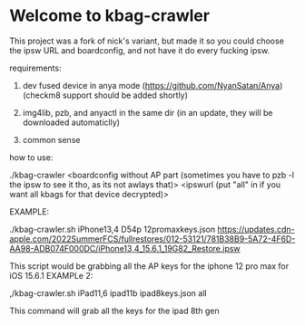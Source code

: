# Welcome to kbag-crawler

This project was a fork of nick's variant, but made it so you could choose the ipsw URL and boardconfig, and not have it do every fucking ipsw.

requirements:
1. dev fused device in anya mode (https://github.com/NyanSatan/Anya) (checkm8 support should be added shortly)
  
2. img4lib, pzb, and anyactl in the same dir (in an update, they will be downloaded automaticlly)
   
3. common sense

how to use:

./kbag-crawler <device> <boardconfig without AP part (sometimes you have to pzb -l the ipsw to see it tho, as its not awlays that)> <output file> <ipswurl (put "all" in if you want all kbags for that device decrypted)>

EXAMPLE:

./kbag-crawler.sh iPhone13,4 D54p 12promaxkeys.json https://updates.cdn-apple.com/2022SummerFCS/fullrestores/012-53121/781B38B9-5A72-4F6D-AA98-ADB074F000DC/iPhone13,4_15.6.1_19G82_Restore.ipsw 

This script would be grabbing all the AP keys for the iphone 12 pro max for iOS 15.6.1
EXAMPLe 2:

,/kbag-crawler.sh iPad11,6 ipad11b ipad8keys.json all

This command will grab all the keys for the ipad 8th gen 


